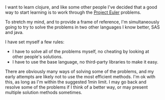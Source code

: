 I want to learn clojure, and like some other people I've decided that a good way to start learning is to work through the [Project Euler](http://projecteuler.net/) problems.

To stretch my mind, and to provide a frame of reference, I'm simultaneously going to try to solve the problems in two other languages I know better, SAS and java.

I have set myself a few rules:

* I have to solve all of the problems myself, no cheating by looking at other people's solutions.
* I have to use the base language, no third-party libraries to make it easy.

There are obviously many ways of solving some of the problems, and my early attempts are likely not to use the most efficient methods.  I'm ok with this, as long as I'm within the suggested 1min limit.  I may go back and resolve some of the problems if I think of a better way, or may present multiple solution methods sometimes.